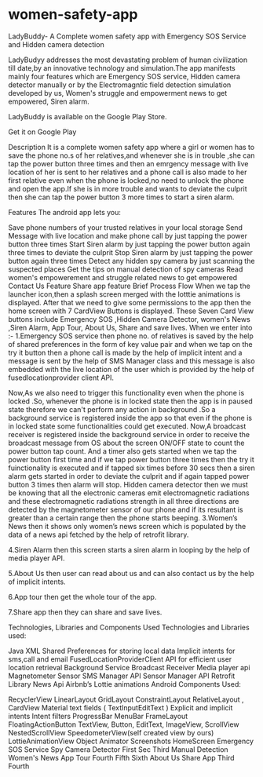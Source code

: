 # women-safety-app
LadyBuddy- A Complete women safety app with Emergency SOS Service and Hidden camera detection


LadyBudyy addresses the most devastating problem of human civilization till date,by an innovative technology and simulation.The app manifests mainly four features which are Emergency SOS service, Hidden camera detector manually or by the Electromagntic field detection simulation developed by us, Women's struggle and empowerment news to get empowered, Siren alarm.

LadyBuddy is available on the Google Play Store.

Get it on Google Play

Description
It is a complete women safety app where a girl or women has to save the phone no.s of her relatives,and whenever she is in trouble ,she can tap the power button three times and then an emrgency message with live location of her is sent to her relatives and a phone call is also made to her first relative even when the phone is locked,no need to unlock the phone and open the app.If she is in more trouble and wants to deviate the culprit then she can tap the power button 3 more times to start a siren alarm.

Features
The android app lets you:

Save phone numbers of your trusted relatives in your local storage
Send Message with live location and make phone call by just tapping the power button three times
Start Siren alarm by just tapping the power button again three times to deviate the culprit
Stop Siren alarm by just tapping the power button again three times
Detect any hidden spy camera by just scanning the suspected places
Get the tips on manual detection of spy cameras
Read women's empowerement and struggle related news to get empowered
Contact Us Feature
Share app feature
Brief Process Flow
When we tap the launcher icon,then a splash screen merged with the lotttie animations is displayed.
After that we need to give some permissions to the app then the home screen with 7 CardView Buttons is displayed.
These Seven Card View buttons include Emergency SOS ,Hidden Camera Detector, women's News ,Siren Alarm, App Tour, About Us, Share and save lives.
When we enter into :-
1.Emergency SOS service then phone no. of relatives is saved by the help of shared preferences in the form of key value pair and when we tap on the try it button then a phone call is made by the help of implicit intent and a message is sent by the help of SMS Manager class and this message is also embedded with the live location of the user which is provided by the help of fusedlocationprovider client API.

Now,As we also need to trigger this functionality even when the phone is locked .So, whenever the phone is in locked state then the app is in paused state therefore we can't perform any action in background .So a background service is registered inside the app so that even if the phone is in locked state some functionalities could get executed.
Now,A broadcast receiver is registered inside the background service in order to receive the broadcast message from OS about the screen ON/OFF state to count the power button tap count.
And a timer also gets started when we tap the power button first time and if we tap power button three times then the try it fuinctionality is executed and if tapped six times before 30 secs then a siren alarm gets started in order to deviate the culprit and if again tapped power button 3 times then alarm will stop.
Hidden camera detector then we must be knowing that all the electronic cameras emit electromagnetic radiations and these electromagnetic radiations strength in all three directions are detected by the magnetometer sensor of our phone and if its resultant is greater than a certain range then the phone starts beeping.
3.Women’s News then it shows only women’s news screen which is populated by the data of a news api fetched by the help of retrofit library.

4.Siren Alarm then this screen starts a siren alarm in looping by the help of media player API.

5.About Us then user can read about us and can also contact us by the help of implicit intents.

6.App tour then get the whole tour of the app.

7.Share app then they can share and save lives.

Technologies, Libraries and Components Used
Technologies and Libraries used:

Java
XML
Shared Preferences for storing local data
Implicit intents for sms,call and email
FusedLocationProviderClient API for efficient user location retrieval
Background Service
Broadcast Receiver
Media player api
Magnetometer Sensor
SMS Manager API
Sensor Manager API
Retrofit Library
News Api
Airbnb’s Lottie animations
Android Components Used:

RecyclerView
LinearLayout
GridLayout
ConstraintLayout
RelativeLayout ,
CardView
Material text fields ( TextInputEditText )
Explicit and implicit intents
Intent filters
ProgressBar
MenuBar
FrameLayout
FloatingActionButton
TextView, Button, EditText, ImageView,
ScrollView
NestedScrollView
SpeedometerView(self created view by ours)
LottieAnimationView
Object Animator
Screenshots
HomeScreen	Emergency SOS Service	Spy Camera Detector
First	Sec	Third
Manual Detection	Women's News	App Tour
Fourth	Fifth	Sixth
About Us	Share App
Third	Fourth

